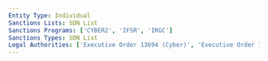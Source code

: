 ```yaml
---
Entity Type: Individual
Sanctions Lists: SDN List
Sanctions Programs: ['CYBER2', 'IFSR', 'IRGC']
Sanctions Types: SDN List
Legal Authorities: ['Executive Order 13694 (Cyber)', 'Executive Order 13757 (Cyber)']
---
```

